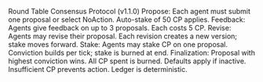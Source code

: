 Round Table Consensus Protocol (v1.1.0)
    Propose: Each agent must submit one proposal or select NoAction. Auto-stake of 50 CP applies.
    Feedback: Agents give feedback on up to 3 proposals. Each costs 5 CP.
    Revise: Agents may revise their proposal. Each revision creates a new version; stake moves forward.
    Stake: Agents may stake CP on one proposal. Conviction builds per tick; stake is burned at end.
    Finalization: Proposal with highest conviction wins. All CP spent is burned.
Defaults apply if inactive. Insufficient CP prevents action. Ledger is deterministic.
